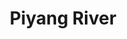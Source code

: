 ---
title: "Piyang River"
title_bn: "পিয়াং নদী"
description: "The genesis place of this river is Veramohon Beel of Sulla Upazilla, Sunamganj that falls into Dhonpur Khal near Itna Upazilla of Kishoreganj.
Length of this river is only 6 km. Width is 70 meters. Basin size is 18 sq. km.  River shows seasonal water flow. There is no flow in January to March. Peak flow seen only July – August. There is no influence of ebb and tide."
---